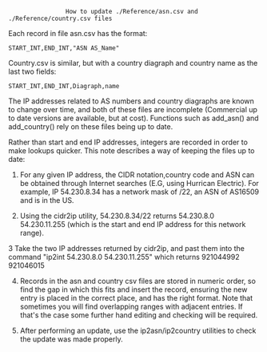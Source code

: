 

                    How to update ./Reference/asn.csv and ./Reference/country.csv files

Each record in file asn.csv has the format: 

    START_INT,END_INT,"ASN AS_Name" 

Country.csv is similar, but with a country diagraph and country name as the last two fields:

    START_INT,END_INT,Diagraph,name
 
The IP addresses related to AS numbers and country diagraphs are known to change over time, and both of these files 
are incomplete (Commercial up to date versions are available, but at cost). Functions such as add_asn() and 
add_country() rely on these files being up to date.

Rather than start and end IP addresses, integers are recorded in order to make lookups quicker. This note describes 
a way of keeping the files up to date:

1. For any given IP address, the CIDR notation,country code and ASN can be obtained through Internet searches 
(E.G, using Hurrican Electric). For example, IP 54.230.8.34 has a network mask of /22, an ASN of AS16509 and
is in the US. 

2. Using the cidr2ip utility, 54.230.8.34/22 returns 54.230.8.0 54.230.11.255 (which is the start and 
end IP address for this network range).

3 Take the two IP addresses returned by cidr2ip, and past them into the command "ip2int 54.230.8.0 54.230.11.255" 
which returns 921044992 921046015

4. Records in the asn and country csv files are stored in numeric order, so find the gap in which this fits
and insert the record, ensuring the new entry is placed in the correct place, and has the right format. Note
that sometimes you will find overlapping ranges with adjacent entries. If that's the case some further hand
editing and checking will be required. 

5. After performing an update, use the ip2asn/ip2country utilities to check the update was made properly.

